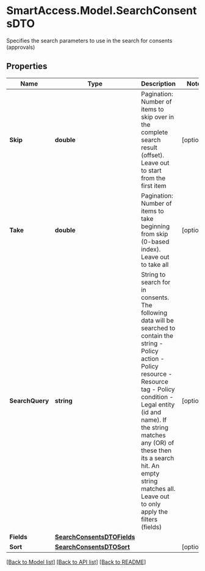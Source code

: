 # SmartAccess.Model.SearchConsentsDTO
Specifies the search parameters to use in the search for consents (approvals)

## Properties

Name | Type | Description | Notes
------------ | ------------- | ------------- | -------------
**Skip** | **double** | Pagination: Number of items to skip over in the complete search result (offset). Leave out to start from the first item | [optional] 
**Take** | **double** | Pagination: Number of items to take beginning from skip (0-based index). Leave out to take all | [optional] 
**SearchQuery** | **string** | String to search for in consents. The following data will be searched to contain the string - Policy action - Policy resource - Resource tag - Policy condition - Legal entity (id and name).  If the string matches any (OR) of these then its a search hit. An empty string matches all. Leave out to only apply the filters (fields) | [optional] 
**Fields** | [**SearchConsentsDTOFields**](SearchConsentsDTOFields.md) |  | 
**Sort** | [**SearchConsentsDTOSort**](SearchConsentsDTOSort.md) |  | [optional] 

[[Back to Model list]](../README.md#documentation-for-models) [[Back to API list]](../README.md#documentation-for-api-endpoints) [[Back to README]](../README.md)

